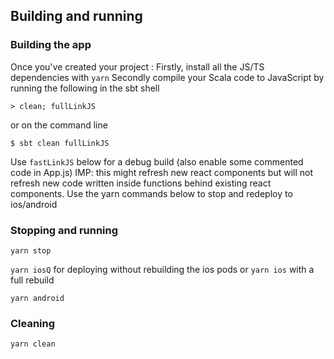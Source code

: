 ## Building and running

### Building the app
Once you've created your project :
Firstly, install all the JS/TS dependencies with `yarn`
Secondly compile your Scala code to JavaScript by running the following in the sbt shell
```
> clean; fullLinkJS
```
or on the command line
```
$ sbt clean fullLinkJS
```
Use `fastLinkJS` below for a debug build (also enable some commented code in App.js)
IMP: this might refresh new react components but will not refresh new code written inside functions 
behind existing react components. Use the yarn commands below to stop and redeploy to ios/android 

### Stopping and running
`yarn stop`

`yarn iosQ` for deploying without rebuilding the ios pods or `yarn ios` with a full rebuild

`yarn android`

### Cleaning
`yarn clean`
